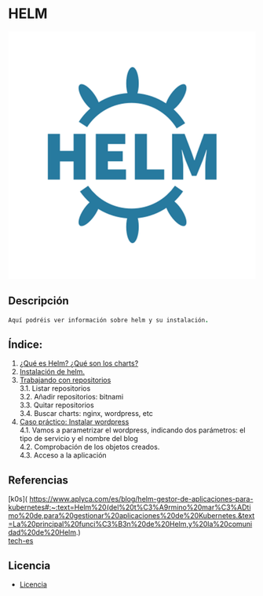 
# HELM
![logoLinux](https://github.com/anasalasro/Kubernetes-Helm/blob/main/imagenes/helm.png)
## Descripción
``` ruby
Aquí podréis ver información sobre helm y su instalación.
```
## Índice:
1. [ ¿Qué es Helm? ¿Qué son los charts? ](https://github.com/anasalasro/Kubernetes-Helm/blob/main/Que%20es%20helm.md)  
2. [ Instalación de helm. ](https://github.com/anasalasro/Kubernetes-Helm/blob/main/Instalacion.md)
3. [ Trabajando con repositorios ](https://github.com/anasalasro/Kubernetes-Helm/blob/main/repositorios.md)  
3.1. Listar repositorios  
3.2. Añadir repositorios: bitnami  
3.3. Quitar repositorios  
3.4. Buscar charts: nginx, wordpress, etc  
4. [ Caso práctico: Instalar wordpress  ](https://github.com/anasalasro/k0s/blob/main/prepararServidor.md)  
4.1. Vamos a parametrizar el wordpress, indicando dos parámetros: el tipo de servicio y el nombre del blog  
4.2.  Comprobación de los objetos creados.  
4.3. Acceso a la aplicación  
## Referencias

[k0s]( https://www.aplyca.com/es/blog/helm-gestor-de-aplicaciones-para-kubernetes#:~:text=Helm%20(del%20t%C3%A9rmino%20mar%C3%ADtimo%20de,para%20gestionar%20aplicaciones%20de%20Kubernetes.&text=La%20principal%20funci%C3%B3n%20de%20Helm,y%20la%20comunidad%20de%20Helm.)  
[tech-es](https://tech-es.netlify.app/articles/es534490/index.html)  
## Licencia
- [Licencia](https://github.com/anasalasro/docker-portainer/blob/main/imagenes/by-sa.png) 
